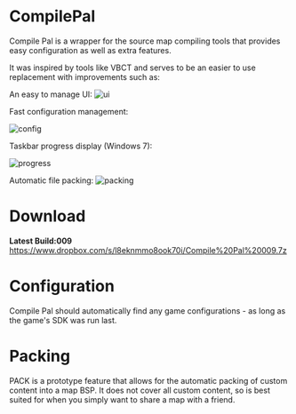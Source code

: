 CompilePal
==========

Compile Pal is a wrapper for the source map compiling tools that provides easy configuration as well as extra features.

It was inspired by tools like VBCT and serves to be an easier to use replacement with improvements such as:

An easy to manage UI:
![ui](http://i.imgur.com/lR4SlKy.png)

Fast configuration management:

![config](http://zippy.gfycat.com/EasyBewitchedColt.gif)

Taskbar progress display (Windows 7):

![progress](http://zippy.gfycat.com/UnlawfulImpeccableGrosbeak.gif)

Automatic file packing:
![packing](http://i.imgur.com/G5SKGdE.png)


Download
==========

**Latest Build:009**
https://www.dropbox.com/s/l8eknmmo8ook70i/Compile%20Pal%20009.7z


Configuration
==========

Compile Pal should automatically find any game configurations - as long as the game's SDK was run last.

Packing
==========
PACK is a prototype feature that allows for the automatic packing of custom content into a map BSP. It does not cover all custom content, so is best suited for when you simply want to share a map with a friend.


